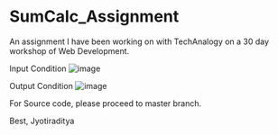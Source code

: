 # SumCalc_Assignment
An assignment I have been working on with TechAnalogy on a 30 day workshop of Web Development.

Input Condition
![image](https://user-images.githubusercontent.com/92026938/139708223-f3797d60-f620-4305-b60d-90094c9ea426.png)

Output Condition
![image](https://user-images.githubusercontent.com/92026938/139708313-7cde8497-3d01-46c6-afc9-a5e652868637.png)

For Source code, please proceed to master branch. 

Best, Jyotiraditya
